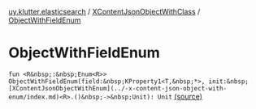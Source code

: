 [uy.klutter.elasticsearch](../index.md) / [XContentJsonObjectWithClass](index.md) / [ObjectWithFieldEnum](.)


# ObjectWithFieldEnum
`fun <R&nbsp;:&nbsp;Enum<R>> ObjectWithFieldEnum(field:&nbsp;KProperty1<T,&nbsp;*>, init:&nbsp;[XContentJsonObjectWithEnum](../-x-content-json-object-with-enum/index.md)<R>.()&nbsp;->&nbsp;Unit): Unit` [(source)](https://github.com/kohesive/klutter/blob/master/elasticsearch-jdk7/src/main/kotlin/uy/klutter/elasticsearch/XContent.kt#L57)


